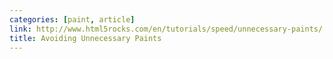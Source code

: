 ```yaml
---
categories: [paint, article]
link: http://www.html5rocks.com/en/tutorials/speed/unnecessary-paints/
title: Avoiding Unnecessary Paints
---
```

